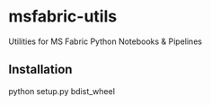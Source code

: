 # msfabric-utils
Utilities for MS Fabric Python Notebooks &amp; Pipelines

## Installation
python setup.py bdist_wheel

